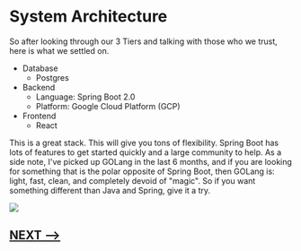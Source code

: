 # System Architecture

So after looking through our 3 Tiers and talking with those who we trust, here is what we settled on. 

* Database
  * Postgres
* Backend
  * Language: Spring Boot 2.0
  * Platform: Google Cloud Platform (GCP)
* Frontend
  * React

This is a great stack. This will give you tons of flexibility. Spring Boot has lots of features to get started quickly and a large community to help. As a side note, I've picked up GOLang in the last 6 months, and if you are looking for something that is the polar opposite of Spring Boot, then GOLang is: light, fast, clean, and completely devoid of "magic". So if you want something different than Java and Spring, give it a try.

![](07-final-architecture.png)

## [NEXT -->](08-start-coding.md)
